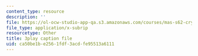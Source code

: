 ```yaml
---
content_type: resource
description: ''
file: https://ol-ocw-studio-app-qa.s3.amazonaws.com/courses/mas-s62-cryptocurrency-engineering-and-design-spring-2018/ca50be1be2561fdf3acdfe95513a6111_CCeq5PChvuk.srt
file_type: application/x-subrip
resourcetype: Other
title: 3play caption file
uid: ca50be1b-e256-1fdf-3acd-fe95513a6111
---
```

